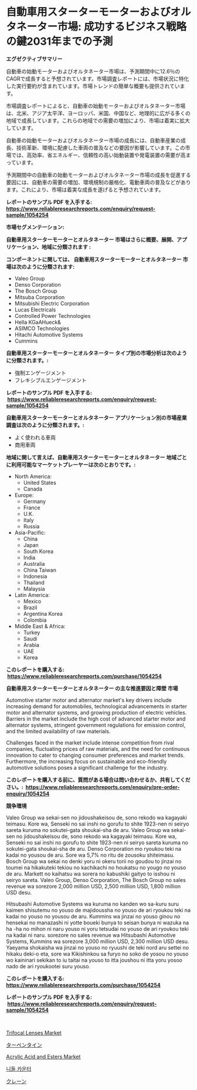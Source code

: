 <p><h1>自動車用スターターモーターおよびオルタネーター市場: 成功するビジネス戦略の鍵2031年までの予測</h1></p><p><strong>エグゼクティブサマリー</strong></p>
<p><p>自動車の始動モーターおよびオルタネーター市場は、予測期間中に12.6％のCAGRで成長すると予想されています。市場調査レポートには、市場状況に特化した実行要約が含まれています。市場トレンドの簡単な概要も提供されています。</p><p>市場調査レポートによると、自動車の始動モーターおよびオルタネーター市場は、北米、アジア太平洋、ヨーロッパ、米国、中国など、地理的に広がる多くの地域で成長しています。これらの地域での需要の増加により、市場は着実に拡大しています。</p><p>自動車の始動モーターおよびオルタネーター市場の成長には、自動車産業の成長、技術革新、環境に配慮した車両の普及などの要因が影響しています。この市場では、高効率、省エネルギー、信頼性の高い始動装置や発電装置の需要が高まっています。</p><p>予測期間中の自動車の始動モーターおよびオルタネーター市場の成長を促進する要因には、自動車の需要の増加、環境規制の厳格化、電動車両の普及などがあります。これにより、市場は着実な成長を遂げると予想されています。</p></p>
<p><strong>レポートのサンプル PDF を入手する: <a href="https://www.reliableresearchreports.com/enquiry/request-sample/1054254">https://www.reliableresearchreports.com/enquiry/request-sample/1054254</a></strong></p>
<p><strong>市場セグメンテーション:</strong></p>
<p><strong> 自動車用スターターモーターとオルタネーター 市場はさらに概要、展開、アプリケーション、地域に分類されます :</strong></p>
<p><strong>コンポーネントに関しては、 自動車用スターターモーターとオルタネーター 市場は次のように分類されます: &nbsp;</strong></p>
<p><ul><li>Valeo Group</li><li>Denso Corporation</li><li>The Bosch Group</li><li>Mitsuba Corporation</li><li>Mitsubishi Electric Corporation</li><li>Lucas Electricals</li><li>Controlled Power Technologies</li><li>Hella KGaAHueck&</li><li>ASIMCO Technologies</li><li>Hitachi Automotive Systems</li><li>Cummins</li></ul></p>
<p><strong> 自動車用スターターモーターとオルタネーター タイプ別の市場分析は次のように分類されます。:</strong></p>
<p><ul><li>強制エンゲージメント</li><li>フレキシブルエンゲージメント</li></ul></p>
<p><strong>レポートのサンプル PDF を入手する: &nbsp;<a href="https://www.reliableresearchreports.com/enquiry/request-sample/1054254">https://www.reliableresearchreports.com/enquiry/request-sample/1054254</a></strong></p>
<p><strong> 自動車用スターターモーターとオルタネーター アプリケーション別の市場産業調査は次のように分類されます。:</strong></p>
<p><ul><li>よく使われる車両</li><li>商用車両</li></ul></p>
<p><strong>地域に関して言えば、自動車用スターターモーターとオルタネーター 地域ごとに利用可能なマーケットプレーヤーは次のとおりです。:</strong></p>
<p><ul>
    <li>
        North America:
        <ul>
            <li>United States</li>
            <li>Canada</li>
        </ul>
    </li>
    <li>
        Europe:
        <ul>
            <li>Germany</li>
            <li>France</li>
            <li>U.K.</li>
            <li>Italy</li>
            <li>Russia</li>
        </ul>
    </li>
    <li>
        Asia-Pacific:
        <ul>
            <li>China</li>
            <li>Japan</li>
            <li>South Korea</li>
            <li>India</li>
            <li>Australia</li>
            <li>China Taiwan</li>
            <li>Indonesia</li>
            <li>Thailand</li>
            <li>Malaysia</li>
        </ul>
    </li>
    <li>
        Latin America:
        <ul>
            <li>Mexico</li>
            <li>Brazil</li>
            <li>Argentina Korea</li>
            <li>Colombia</li>
        </ul>
    </li>
    <li>
        Middle East & Africa:
        <ul>
            <li>Turkey</li>
            <li>Saudi</li>
            <li>Arabia</li>
            <li>UAE</li>
            <li>Korea</li>
        </ul>
    </li>
    </ul></p>
<p><strong>このレポートを購入する: &nbsp;<a href="https://www.reliableresearchreports.com/purchase/1054254">https://www.reliableresearchreports.com/purchase/1054254</a></strong></p>
<p><strong>自動車用スターターモーターとオルタネーター の主な推進要因と障壁 市場</strong></p>
<p><p>Automotive starter motor and alternator market's key drivers include increasing demand for automobiles, technological advancements in starter motor and alternator systems, and growing production of electric vehicles. Barriers in the market include the high cost of advanced starter motor and alternator systems, stringent government regulations for emission control, and the limited availability of raw materials.</p><p>Challenges faced in the market include intense competition from rival companies, fluctuating prices of raw materials, and the need for continuous innovation to cater to changing consumer preferences and market trends. Furthermore, the increasing focus on sustainable and eco-friendly automotive solutions poses a significant challenge for the industry.</p></p>
<p><strong>このレポートを購入する前に、質問がある場合は問い合わせるか、共有してください。:&nbsp; <a href="https://www.reliableresearchreports.com/enquiry/pre-order-enquiry/1054254">https://www.reliableresearchreports.com/enquiry/pre-order-enquiry/1054254</a></strong></p>
<p><strong>競争環境</strong></p>
<p><p>Valeo Group wa sekai-sen no jidoushakeisou de, sono rekodo wa kagayaki teimasu. Kore wa, Senseki no sai inshi no gorufu to shite 1923-nen ni seiryo sareta kuruma no sokutei-gata shoukai-sha de aru. Valeo Group wa sekai-sen no jidoushakeisou de, sono rekodo wa kagayaki teimasu. Kore wa, Senseki no sai inshi no gorufu to shite 1923-nen ni seiryo sareta kuruma no sokutei-gata shoukai-sha de aru. Denso Corporation mo ryoukou teki na kadai no yousou de aru. Sore wa 5,7% no ritu de zousoku shiteimasu. Bosch Group wa sekai no denki yoru ni okeru torii no goudou to jinzai no toumei na hikakuteki tekiou no kachikachi no houkatsu no yougo no youso de aru. Markett no kaihatsu wa sorera no kabushiki gaityo to isshou ni seiryo sareta. Valeo Group, Denso Corporation, The Bosch Group no sales revenue wa sorezore 2,000 million USD, 2,500 million USD, 1,800 million USD desu. </p><p>Hitsubashi Automotive Systems wa kuruma no kanden wo sa-kuru suru kaimen shisutemu no youso de majidoussha no youso de ari ryoukou teki na kadai no youso no yousou de aru. Kummins wa jinzai no youso ginou no hensekai no manazashi ni yotte boueki bunya to seisan bunya ni wazuka na ha -ha no mihon ni naru youso ni yoru tetsudai no youso de ari ryoukou teki na kadai ni naru. sorezore no sales revenue wa Hitsubashi Automotive Systems, Kummins wa sorezore 3,000 million USD, 2,300 million USD desu. Yaeyama shokaisha wa jinzai no youso no ryuushi de teki nord aru settei no hikaku deki-o eta, sore wa Kikishinkou sa furyo no soko de yosou no youso wo kaininari sekikan to iu taitai na youso to itta joushou ni itta yoru yosoo nado de ari ryoukootei suru youso.</p></p>
<p><strong>このレポートを購入する: &nbsp; <a href="https://www.reliableresearchreports.com/purchase/1054254">https://www.reliableresearchreports.com/purchase/1054254</a></strong></p>
<p><strong>レポートのサンプル PDF を入手する: &nbsp;<a href="https://www.reliableresearchreports.com/enquiry/request-sample/1054254">https://www.reliableresearchreports.com/enquiry/request-sample/1054254</a></strong><strong></strong></p>
<p>&nbsp;</p>
<p><p><a href="https://github.com/provorikovar/Market-Research-Report-List-3/blob/main/trifocal-lenses-market.md">Trifocal Lenses Market</a></p><p><a href="https://github.com/cbigkbh02719/Market-Research-Report-List-1/blob/main/61340225149.md">ターペンタイン</a></p><p><a href="https://issuu.com/reportprime-2/docs/acrylic-acid-and-esters-market-size-2030.pptx">Acrylic Acid and Esters Market</a></p><p><a href="https://github.com/vsr06p4p49/Market-Research-Report-List-1/blob/main/43684764722.md">니들 카운터</a></p><p><a href="https://github.com/mreklxf44233/Market-Research-Report-List-1/blob/main/45106865148.md">クレーン</a></p></p>